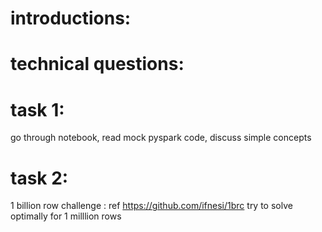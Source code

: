 # introductions:

# technical questions:

# task 1:
go through notebook, read mock pyspark code, discuss simple concepts

# task 2:
1 billion row challenge : ref https://github.com/ifnesi/1brc
try to solve optimally for 1 milllion rows




